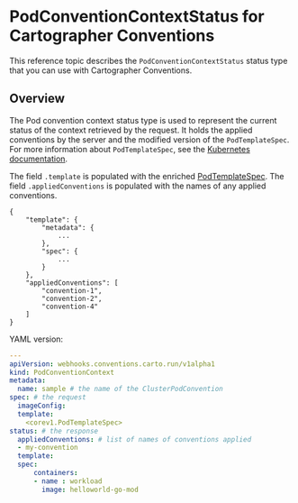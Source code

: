 # PodConventionContextStatus for Cartographer Conventions

This reference topic describes the `PodConventionContextStatus` status type that you can use with
Cartographer Conventions.

## Overview

The Pod convention context status type is used to represent the current status of the context
retrieved by the request. It holds the applied conventions by the server and the modified version of
the `PodTemplateSpec`. For more information about `PodTemplateSpec`, see the
[Kubernetes documentation](https://kubernetes.io/docs/reference/kubernetes-api/workload-resources/pod-template-v1/#PodTemplateSpec).

The field `.template` is populated with the enriched
[PodTemplateSpec](https://kubernetes.io/docs/reference/kubernetes-api/workload-resources/pod-template-v1/#PodTemplateSpec).
The field `.appliedConventions` is populated with the names of any applied conventions.

```console
{
    "template": {
        "metadata": {
            ...
        },
        "spec": {
            ...
        }
    },
    "appliedConventions": [
        "convention-1",
        "convention-2",
        "convention-4"
    ]
}
```

YAML version:

```yaml
---
apiVersion: webhooks.conventions.carto.run/v1alpha1
kind: PodConventionContext
metadata:
  name: sample # the name of the ClusterPodConvention
spec: # the request
  imageConfig:
  template:
    <corev1.PodTemplateSpec>
status: # the response
  appliedConventions: # list of names of conventions applied
  - my-convention
  template:
  spec:
      containers:
      - name : workload
        image: helloworld-go-mod
```
